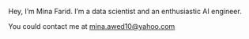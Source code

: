 Hey, I’m Mina Farid.
I’m a data scientist and an enthusiastic AI engineer.

You could contact me at mina.awed10@yahoo.com
